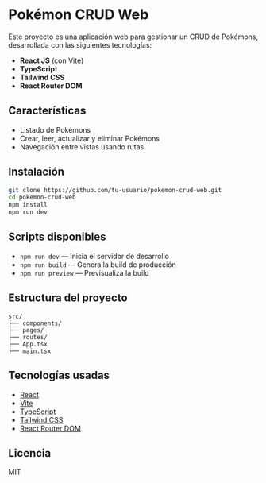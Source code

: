 # Pokémon CRUD Web

Este proyecto es una aplicación web para gestionar un CRUD de Pokémons, desarrollada con las siguientes tecnologías:

- **React JS** (con Vite)
- **TypeScript**
- **Tailwind CSS**
- **React Router DOM**

## Características

- Listado de Pokémons
- Crear, leer, actualizar y eliminar Pokémons
- Navegación entre vistas usando rutas

## Instalación

```bash
git clone https://github.com/tu-usuario/pokemon-crud-web.git
cd pokemon-crud-web
npm install
npm run dev
```

## Scripts disponibles

- `npm run dev` — Inicia el servidor de desarrollo
- `npm run build` — Genera la build de producción
- `npm run preview` — Previsualiza la build

## Estructura del proyecto

```
src/
├── components/
├── pages/
├── routes/
├── App.tsx
├── main.tsx
```

## Tecnologías usadas

- [React](https://react.dev/)
- [Vite](https://vitejs.dev/)
- [TypeScript](https://www.typescriptlang.org/)
- [Tailwind CSS](https://tailwindcss.com/)
- [React Router DOM](https://reactrouter.com/)

## Licencia

MIT
